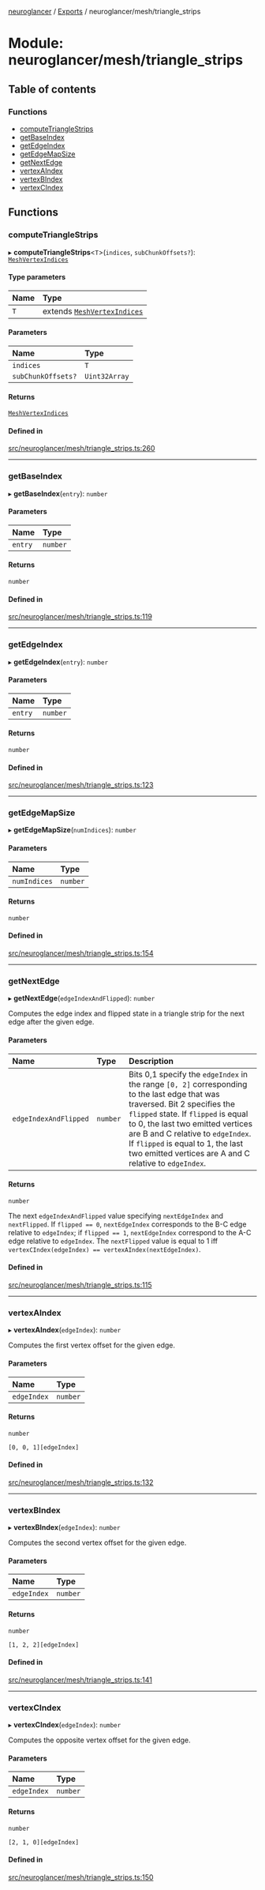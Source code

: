 [neuroglancer](../README.md) / [Exports](../modules.md) / neuroglancer/mesh/triangle\_strips

# Module: neuroglancer/mesh/triangle\_strips

## Table of contents

### Functions

- [computeTriangleStrips](neuroglancer_mesh_triangle_strips.md#computetrianglestrips)
- [getBaseIndex](neuroglancer_mesh_triangle_strips.md#getbaseindex)
- [getEdgeIndex](neuroglancer_mesh_triangle_strips.md#getedgeindex)
- [getEdgeMapSize](neuroglancer_mesh_triangle_strips.md#getedgemapsize)
- [getNextEdge](neuroglancer_mesh_triangle_strips.md#getnextedge)
- [vertexAIndex](neuroglancer_mesh_triangle_strips.md#vertexaindex)
- [vertexBIndex](neuroglancer_mesh_triangle_strips.md#vertexbindex)
- [vertexCIndex](neuroglancer_mesh_triangle_strips.md#vertexcindex)

## Functions

### computeTriangleStrips

▸ **computeTriangleStrips**<`T`\>(`indices`, `subChunkOffsets?`): [`MeshVertexIndices`](neuroglancer_mesh_base.md#meshvertexindices)

#### Type parameters

| Name | Type |
| :------ | :------ |
| `T` | extends [`MeshVertexIndices`](neuroglancer_mesh_base.md#meshvertexindices) |

#### Parameters

| Name | Type |
| :------ | :------ |
| `indices` | `T` |
| `subChunkOffsets?` | `Uint32Array` |

#### Returns

[`MeshVertexIndices`](neuroglancer_mesh_base.md#meshvertexindices)

#### Defined in

[src/neuroglancer/mesh/triangle_strips.ts:260](https://github.com/ActiveBrainAtlas2/neuroglancer/blob/91617476/src/neuroglancer/mesh/triangle_strips.ts#L260)

___

### getBaseIndex

▸ **getBaseIndex**(`entry`): `number`

#### Parameters

| Name | Type |
| :------ | :------ |
| `entry` | `number` |

#### Returns

`number`

#### Defined in

[src/neuroglancer/mesh/triangle_strips.ts:119](https://github.com/ActiveBrainAtlas2/neuroglancer/blob/91617476/src/neuroglancer/mesh/triangle_strips.ts#L119)

___

### getEdgeIndex

▸ **getEdgeIndex**(`entry`): `number`

#### Parameters

| Name | Type |
| :------ | :------ |
| `entry` | `number` |

#### Returns

`number`

#### Defined in

[src/neuroglancer/mesh/triangle_strips.ts:123](https://github.com/ActiveBrainAtlas2/neuroglancer/blob/91617476/src/neuroglancer/mesh/triangle_strips.ts#L123)

___

### getEdgeMapSize

▸ **getEdgeMapSize**(`numIndices`): `number`

#### Parameters

| Name | Type |
| :------ | :------ |
| `numIndices` | `number` |

#### Returns

`number`

#### Defined in

[src/neuroglancer/mesh/triangle_strips.ts:154](https://github.com/ActiveBrainAtlas2/neuroglancer/blob/91617476/src/neuroglancer/mesh/triangle_strips.ts#L154)

___

### getNextEdge

▸ **getNextEdge**(`edgeIndexAndFlipped`): `number`

Computes the edge index and flipped state in a triangle strip for the next edge after the given
edge.

#### Parameters

| Name | Type | Description |
| :------ | :------ | :------ |
| `edgeIndexAndFlipped` | `number` | Bits 0,1 specify the `edgeIndex` in the range `[0, 2]` corresponding     to the last edge that was traversed.  Bit 2 specifies the `flipped` state.  If `flipped` is     equal to 0, the last two emitted vertices are B and C relative to `edgeIndex`.  If `flipped`     is equal to 1, the last two emitted vertices are A and C relative to `edgeIndex`. |

#### Returns

`number`

The next `edgeIndexAndFlipped` value specifying `nextEdgeIndex` and `nextFlipped`.  If
    `flipped == 0`, `nextEdgeIndex` corresponds to the B-C edge relative to `edgeIndex`; if
    `flipped == 1`, `nextEdgeIndex` correspond to the A-C edge relative to `edgeIndex`.  The
    `nextFlipped` value is equal to 1 iff `vertexCIndex(edgeIndex) ==
    vertexAIndex(nextEdgeIndex)`.

#### Defined in

[src/neuroglancer/mesh/triangle_strips.ts:115](https://github.com/ActiveBrainAtlas2/neuroglancer/blob/91617476/src/neuroglancer/mesh/triangle_strips.ts#L115)

___

### vertexAIndex

▸ **vertexAIndex**(`edgeIndex`): `number`

Computes the first vertex offset for the given edge.

#### Parameters

| Name | Type |
| :------ | :------ |
| `edgeIndex` | `number` |

#### Returns

`number`

`[0, 0, 1][edgeIndex]`

#### Defined in

[src/neuroglancer/mesh/triangle_strips.ts:132](https://github.com/ActiveBrainAtlas2/neuroglancer/blob/91617476/src/neuroglancer/mesh/triangle_strips.ts#L132)

___

### vertexBIndex

▸ **vertexBIndex**(`edgeIndex`): `number`

Computes the second vertex offset for the given edge.

#### Parameters

| Name | Type |
| :------ | :------ |
| `edgeIndex` | `number` |

#### Returns

`number`

`[1, 2, 2][edgeIndex]`

#### Defined in

[src/neuroglancer/mesh/triangle_strips.ts:141](https://github.com/ActiveBrainAtlas2/neuroglancer/blob/91617476/src/neuroglancer/mesh/triangle_strips.ts#L141)

___

### vertexCIndex

▸ **vertexCIndex**(`edgeIndex`): `number`

Computes the opposite vertex offset for the given edge.

#### Parameters

| Name | Type |
| :------ | :------ |
| `edgeIndex` | `number` |

#### Returns

`number`

`[2, 1, 0][edgeIndex]`

#### Defined in

[src/neuroglancer/mesh/triangle_strips.ts:150](https://github.com/ActiveBrainAtlas2/neuroglancer/blob/91617476/src/neuroglancer/mesh/triangle_strips.ts#L150)
